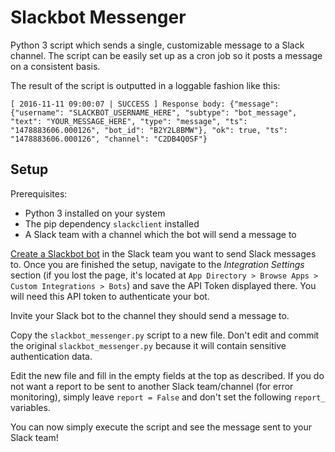 # Slackbot Messenger

Python 3 script which sends a single, customizable message to a Slack channel. The script can be easily set up as a cron job so it posts a message on a consistent basis.

The result of the script is outputted in a loggable fashion like this:
```
[ 2016-11-11 09:00:07 | SUCCESS ] Response body: {"message": {"username": "SLACKBOT_USERNAME_HERE", "subtype": "bot_message", "text": "YOUR_MESSAGE_HERE", "type": "message", "ts": "1478883606.000126", "bot_id": "B2Y2L8BMW"}, "ok": true, "ts": "1478883606.000126", "channel": "C2DB4Q0SF"}
```

## Setup

Prerequisites:
* Python 3 installed on your system
* The pip dependency `slackclient` installed
* A Slack team with a channel which the bot will send a message to

[Create a Slackbot bot](https://api.slack.com/bot-users) in the Slack team you want to send Slack messages to. Once you are finished the setup, navigate to the _Integration Settings_ section (if you lost the page, it's located at `App Directory > Browse Apps > Custom Integrations > Bots`) and save the API Token displayed there. You will need this API token to authenticate your bot.

Invite your Slack bot to the channel they should send a message to.

Copy the `slackbot_messenger.py` script to a new file. Don't edit and commit the original `slackbot_messenger.py` because it will contain sensitive authentication data.

Edit the new file and fill in the empty fields at the top as described. If you do not want a report to be sent to another Slack team/channel (for error monitoring), simply leave `report = False` and don't set the following `report_` variables.

You can now simply execute the script and see the message sent to your Slack team!
